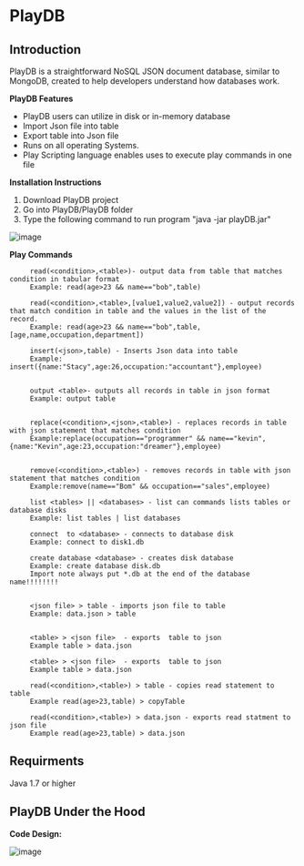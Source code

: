 PlayDB
====

Introduction
--
PlayDB is a straightforward NoSQL JSON document database, similar to MongoDB, created to help developers understand how databases work. 

**PlayDB Features**

   - PlayDB users can utilize in disk or in-memory database     
   - Import Json file into table
   - Export table into Json file
   - Runs on all operating Systems.
   - Play Scripting language enables uses to execute play commands in one file

 **Installation Instructions**

   1. Download PlayDB project
   2. Go into PlayDB/PlayDB folder
   3. Type the following command to run program "java -jar playDB.jar"

   ![image](https://github.com/selvadurai/PlayDB/assets/4705770/13df0137-db13-4af3-b43b-7dad9dc0be9d)

  **Play Commands**
   
         read(<condition>,<table>)- output data from table that matches condition in tabular format
         Example: read(age>23 && name=="bob",table) 

         read(<condition>,<table>,[value1,value2,value2]) - output records that match condition in table and the values in the list of the record. 
         Example: read(age>23 && name=="bob",table,[age,name,occupation,department])

         insert(<json>,table) - Inserts Json data into table 
         Example: insert({name:"Stacy",age:26,occupation:"accountant"},employee)


         output <table>- outputs all records in table in json format
         Example: output table


         replace(<condition>,<json>,<table>) - replaces records in table with json statement that matches condition 
         Example:replace(occupation=="programmer" && name=="kevin",{name:"Kevin",age:23,occupation:"dreamer"},employee)
  

         remove(<condition>,<table>) - removes records in table with json statement that matches condition 
         Example:remove(name=="Bom" && occupation=="sales",employee) 

         list <tables> || <databases> - list can commands lists tables or database disks
         Example: list tables | list databases

         connect  to <database> - connects to database disk
         Example: connect to disk1.db

         create database <database> - creates disk database
         Example: create database disk.db 
         Import note always put *.db at the end of the database name!!!!!!!!


         <json file> > table - imports json file to table
         Example: data.json > table 

         
         <table> > <json file>  - exports  table to json
         Example table > data.json

         <table> > <json file>  - exports  table to json
         Example table > data.json

         read(<condition>,<table>) > table - copies read statement to table
         Example read(age>23,table) > copyTable

         read(<condition>,<table>) > data.json - exports read statment to json file
         Example read(age>23,table) > data.json


         
 
         
     

         


Requirments
---
Java 1.7 or higher

PlayDB Under the Hood
---
**Code Design:**

![image](https://github.com/selvadurai/PlayDB/assets/4705770/51f9f0ba-c188-44ee-9ccd-2629b051d476)


